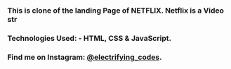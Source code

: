 ### This is clone of the landing Page of NETFLIX. Netflix is a Video str

### Technologies Used: - HTML, CSS & JavaScript.

### Find me on Instagram: [@electrifying_codes][instagram].

[instagram]: https://www.instagram.com/electrifying_codes
